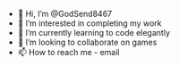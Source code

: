 - 👋 Hi, I’m @GodSend8467
- 👀 I’m interested in completing my work
- 🌱 I’m currently learning to code elegantly
- 💞️ I’m looking to collaborate on games
- 📫 How to reach me - email

<!---
GodSend8467/GodSend8467 is a ✨ special ✨ repository because its `README.md` (this file) appears on your GitHub profile.
You can click the Preview link to take a look at your changes.
--->
